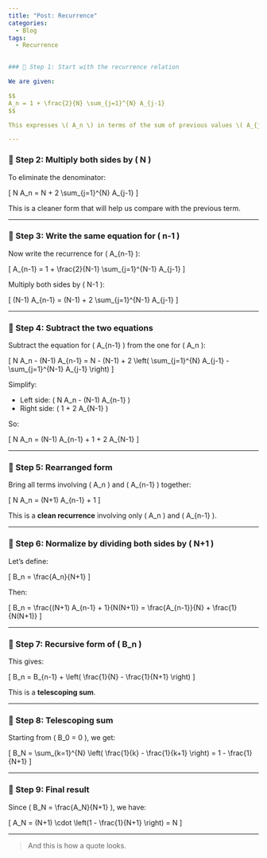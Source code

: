 ```yaml
---
title: "Post: Recurrence"
categories:
  - Blog
tags:
  - Recurrence
  

### 🔹 Step 1: Start with the recurrence relation

We are given:

$$
A_n = 1 + \frac{2}{N} \sum_{j=1}^{N} A_{j-1}
$$

This expresses \( A_n \) in terms of the sum of previous values \( A_{j-1} \).

---
```


### 🔹 Step 2: Multiply both sides by \( N \)

To eliminate the denominator:

\[
N A_n = N + 2 \sum_{j=1}^{N} A_{j-1}
\]

This is a cleaner form that will help us compare with the previous term.

---

### 🔹 Step 3: Write the same equation for \( n-1 \)

Now write the recurrence for \( A_{n-1} \):

\[
A_{n-1} = 1 + \frac{2}{N-1} \sum_{j=1}^{N-1} A_{j-1}
\]

Multiply both sides by \( N-1 \):

\[
(N-1) A_{n-1} = (N-1) + 2 \sum_{j=1}^{N-1} A_{j-1}
\]

---

### 🔹 Step 4: Subtract the two equations

Subtract the equation for \( A_{n-1} \) from the one for \( A_n \):

\[
N A_n - (N-1) A_{n-1} = N - (N-1) + 2 \left( \sum_{j=1}^{N} A_{j-1} - \sum_{j=1}^{N-1} A_{j-1} \right)
\]

Simplify:

- Left side: \( N A_n - (N-1) A_{n-1} \)
- Right side: \( 1 + 2 A_{N-1} \)

So:

\[
N A_n = (N-1) A_{n-1} + 1 + 2 A_{N-1}
\]

---

### 🔹 Step 5: Rearranged form

Bring all terms involving \( A_n \) and \( A_{n-1} \) together:

\[
N A_n = (N+1) A_{n-1} + 1
\]

This is a **clean recurrence** involving only \( A_n \) and \( A_{n-1} \).

---

### 🔹 Step 6: Normalize by dividing both sides by \( N+1 \)

Let’s define:

\[
B_n = \frac{A_n}{N+1}
\]

Then:

\[
B_n = \frac{(N+1) A_{n-1} + 1}{N(N+1)} = \frac{A_{n-1}}{N} + \frac{1}{N(N+1)}
\]

---

### 🔹 Step 7: Recursive form of \( B_n \)

This gives:

\[
B_n = B_{n-1} + \left( \frac{1}{N} - \frac{1}{N+1} \right)
\]

This is a **telescoping sum**.

---

### 🔹 Step 8: Telescoping sum

Starting from \( B_0 = 0 \), we get:

\[
B_N = \sum_{k=1}^{N} \left( \frac{1}{k} - \frac{1}{k+1} \right) = 1 - \frac{1}{N+1}
\]

---

### 🔹 Step 9: Final result

Since \( B_N = \frac{A_N}{N+1} \), we have:

\[
A_N = (N+1) \cdot \left(1 - \frac{1}{N+1} \right) = N
\]

---


> And this is how a quote looks.

